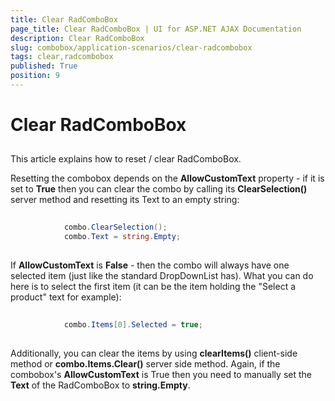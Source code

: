 ```yaml
---
title: Clear RadComboBox
page_title: Clear RadComboBox | UI for ASP.NET AJAX Documentation
description: Clear RadComboBox
slug: combobox/application-scenarios/clear-radcombobox
tags: clear,radcombobox
published: True
position: 9
---
```


# Clear RadComboBox



## 

This article explains how to reset / clear RadComboBox.

Resetting the combobox depends on the __AllowCustomText__ property - if it is set to __True__ then you can clear the combo by calling its __ClearSelection()__ server method and resetting its Text to an empty string:

````C#
	     
			combo.ClearSelection();
	        combo.Text = string.Empty;
				
````



If __AllowCustomText__ is __False__ - then the combo will always have one selected item (just like the standard DropDownList has). What you can do here is to select the first item (it can be the item holding the "Select a product" text for example):

````C#
	     
			combo.Items[0].Selected = true;
				
````



Additionally, you can clear the items by using __clearItems()__ client-side method or __combo.Items.Clear()__ server side method. Again, if the combobox's __AllowCustomText__ is True then you need to manually set the __Text__ of the RadComboBox to __string.Empty__.
